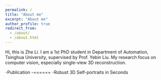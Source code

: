 ```yaml
---
permalink: /
title: "About me"
excerpt: "About me"
author_profile: true
redirect_from: 
  - /about/
  - /about.html
---
```


Hi, this is Zhe Li. I am a 1st PhD student in Department of Automation, Tsinghua University, supervised by Prof. Yebin Liu. My research focus on computer vision, especially single-view 3D reconstruction.

-Publication
-======
-Robust 3D Self-portraits in Seconds